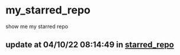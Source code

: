 # my_starred_repo
show me my starred repo

update at 04/10/22 08:14:49 in [starred_repo](./index.html)
---

